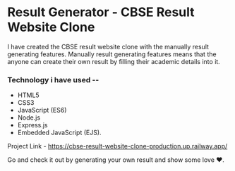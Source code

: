 <h1>Result Generator - CBSE Result Website Clone</h1>

<p>I have created the CBSE result website clone with the manually result generating features. Manually result generating features means that the anyone can create their own result by filling their academic details into it.</p>

<h3>Technology i have used --</h3>

<ul>
<li>HTML5</li>
<li>CSS3</li>
<li>JavaScript (ES6)</li>
<li>Node.js</li>
<li>Express.js</li>
<li>Embedded JavaScript (EJS).</li>
</ul>

Project Link - https://cbse-result-website-clone-production.up.railway.app/

Go and check it out by generating your own result and show some love ❤.
